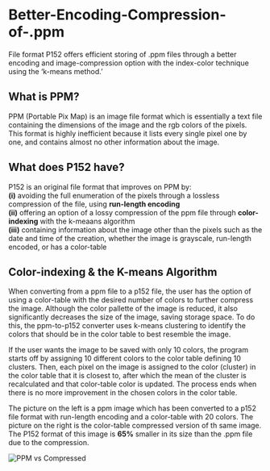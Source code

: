 # Better-Encoding-Compression-of-.ppm
File format P152 offers efficient storing of .ppm files through a better encoding and image-compression option with the index-color technique using the ‘k-means method.’

## What is PPM?
PPM (Portable Pix Map) is an image file format which is essentially a text file containing the dimensions of the image and the rgb colors of the pixels. This format is highly inefficient because it lists every single pixel one by one, and contains almost no other information about the image.

## What does P152 have?
P152 is an original file format that improves on PPM by:\
**(i)** avoiding the full enumeration of the pixels through a lossless compression of the file, using **run-length encoding**\
**(ii)** offering an option of a lossy compression of the ppm file through **color-indexing** with the k-meaans algorithm\
**(iii)** containing information about the image other than the pixels such as the date and time of the creation, whether the image is grayscale, run-length encoded, or has a color-table

## Color-indexing & the K-means Algorithm
When converting from a ppm file to a p152 file, the user has the option of using a color-table with the desired number of colors to further compress the image. Although the color pallette of the image is reduced, it also significantly decreases the size of the image, saving storage space. To do this, the ppm-to-p152 converter uses k-means clustering to identify the colors that should be in the color table to best resemble the image. 

If the user wants the image to be saved with only 10 colors, the program starts off by assigning 10 different colors to the color table defining 10 clusters. Then, each pixel on the image is assigned to the color (cluster) in the color table that it is closest to, after which the mean of the cluster is recalculated and that color-table color is updated. The process ends when there is no more improvement in the chosen colors in the color table. 

The picture on the left is a ppm image which has been converted to a p152 file format with run-length encoding and a color-table with 20 colors. The picture on the right is the color-table compressed version of th same image. The P152 format of this image is **65%** smaller in its size than the .ppm file due to the compression.


![PPM vs Compressed](https://user-images.githubusercontent.com/52777539/89043008-ea514980-d358-11ea-96e9-1b74df2993ff.png)
